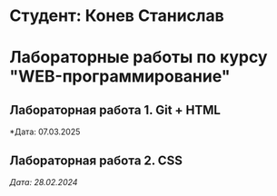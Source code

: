 # Студент: Конев Станислав 

# Лабораторные работы по курсу "WEB-программирование"

## Лабораторная работа 1. Git + HTML

*Дата: 07.03.2025

## Лабораторная работа 2. CSS

*Дата: 28.02.2024*

